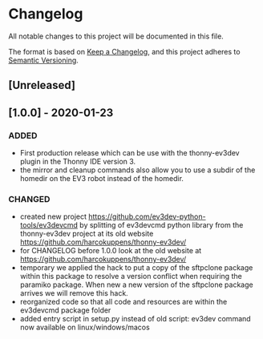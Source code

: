 
# Changelog

All notable changes to this project will be documented in this file.

The format is based on [Keep a Changelog](https://keepachangelog.com/en/1.0.0/),
and this project adheres to [Semantic Versioning](https://semver.org/spec/v2.0.0.html).

## [Unreleased]

## [1.0.0] - 2020-01-23

### ADDED
- First production release which can be use with the thonny-ev3dev plugin in the Thonny IDE version 3. 
- the mirror and cleanup commands also allow you to use a subdir of the homedir on the EV3 robot instead
  of the homedir.

### CHANGED
- created new project  https://github.com/ev3dev-python-tools/ev3devcmd
  by splitting of ev3devcmd python library from the thonny-ev3dev project at its
  old website https://github.com/harcokuppens/thonny-ev3dev/
- for CHANGELOG before 1.0.0 look at the old website at https://github.com/harcokuppens/thonny-ev3dev/
- temporary we applied the hack to put a copy of the sftpclone package within this package to
  resolve a version conflict when requiring the paramiko package. When new a new version of the sftpclone 
  package arrives we will remove this hack. 
- reorganized code so that all code and resources are within the ev3devcmd package folder  
- added entry script in setup.py instead of old script: ev3dev command now available on linux/windows/macos
